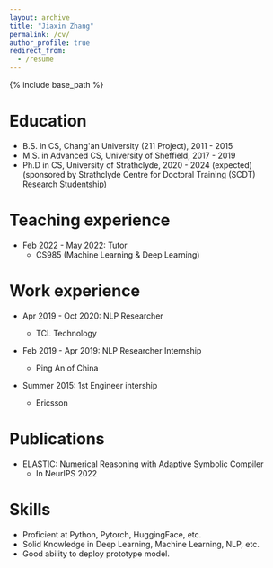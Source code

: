 ```yaml
---
layout: archive
title: "Jiaxin Zhang"
permalink: /cv/
author_profile: true
redirect_from:
  - /resume
---
```


{% include base_path %}

Education
======
* B.S. in CS, Chang'an University (211 Project), 2011 - 2015
* M.S. in Advanced CS, University of Sheffield, 2017 - 2019
* Ph.D in CS, University of Strathclyde, 2020 - 2024 (expected) (sponsored by Strathclyde Centre for Doctoral Training (SCDT) Research Studentship)

Teaching experience
======
* Feb 2022 - May 2022: Tutor
  * CS985 (Machine Learning & Deep Learning) 

Work experience
======
* Apr 2019 - Oct 2020: NLP Researcher
  * TCL Technology

* Feb 2019 - Apr 2019: NLP Researcher Internship
  * Ping An of China

* Summer 2015: 1st Engineer intership
  * Ericsson

Publications
======
* ELASTIC: Numerical Reasoning with Adaptive Symbolic Compiler 
    - In NeurIPS 2022 

Skills
======
* Proficient at Python, Pytorch, HuggingFace, etc.
* Solid Knowledge in Deep Learning, Machine Learning, NLP, etc. 
* Good ability to deploy prototype model.

  
<!-- Talks
======
  <ul>{% for post in site.talks %}
    {% include archive-single-talk-cv.html %}
  {% endfor %}</ul> -->
  
<!-- Teaching
======
  <ul>{% for post in site.teaching %}
    {% include archive-single-cv.html %}
  {% endfor %}</ul> -->
  
<!-- Service and leadership
======
* Currently signed in to 43 different slack teams -->
